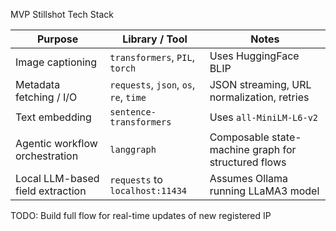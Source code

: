 MVP Stillshot Tech Stack

| Purpose                           | Library / Tool                        | Notes                                                  |
|-----------------------------------|----------------------------------------|--------------------------------------------------------|
| Image captioning                  | `transformers`, `PIL`, `torch`         | Uses HuggingFace BLIP                                  |
| Metadata fetching / I/O           | `requests`, `json`, `os`, `re`, `time` | JSON streaming, URL normalization, retries             |
| Text embedding                    | `sentence-transformers`                | Uses `all-MiniLM-L6-v2`                                |
| Agentic workflow orchestration    | `langgraph`                            | Composable state-machine graph for structured flows    |
| Local LLM-based field extraction  | `requests` to `localhost:11434`        | Assumes Ollama running LLaMA3 model                    |


TODO:
Build full flow for real-time updates of new registered IP